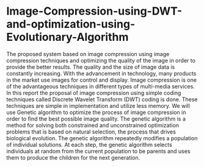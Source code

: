 # Image-Compression-using-DWT-and-optimization-using-Evolutionary-Algorithm
The proposed system based on image compression using image compression techniques and optimizing the quality of the image in order to provide the better results. The quality and the size of image data is constantly increasing. With the advancement in technology, many products in the market use images for control and display. Image compression is one of the advantageous techniques in different types of multi-media services. In this report the proposal of image compression using simple coding techniques called Discrete Wavelet Transform (DWT) coding is done. These techniques are simple in implementation and utilize less memory. We will use Genetic algorithm to optimize the process of image compression in order to find the best possible image quality. The genetic algorithm is a method for solving both constrained and unconstrained optimization problems that is based on natural selection, the process that drives biological evolution. The genetic algorithm repeatedly modifies a population of individual solutions. At each step, the genetic algorithm selects individuals at random from the current population to be parents and uses them to produce the children for the next generation.
